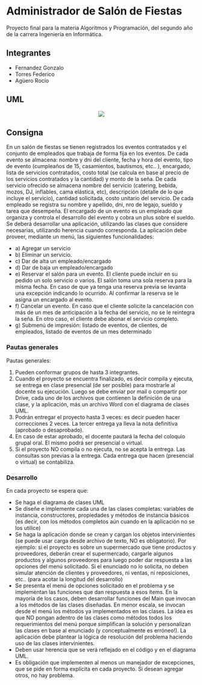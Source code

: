 # Administrador de Salón de Fiestas
Proyecto final para la materia Algoritmos y Programación, del segundo año de la carrera Ingeniería en Informática.

## Integrantes
* Fernandez Gonzalo
* Torres Federico
* Agüero Rocío

## UML

<div align="center">

<img src="https://github.com/user-attachments/assets/bfe0639d-0504-4400-b16e-98144a017840"/>

</div>

## Consigna
En un salón de fiestas se tienen registrados los eventos contratados y el conjunto de empleados que
trabaja de forma fija en los eventos. De cada evento se almacena: nombre y dni del cliente, fecha y
hora del evento, tipo de evento (cumpleaños de 15, casamientos, bautismos, etc.. ), encargado, lista
de servicios contratados, costo total (se calcula en base al precio de los servicios contratados y la
cantidad) y monto de la seña. De cada servicio ofrecido se almacena nombre del servicio (catering,
bebida, mozos, DJ, inflables, cama elástica, etc), descripción (detalle de lo que incluye el servicio),
cantidad solicitada, costo unitario del servicio. De cada empleado se registra su nombre y apellido,
dni, nro de legajo, sueldo y tarea que desempeña. El encargado de un evento es un empleado que
organiza y controla el desarrollo del evento y cobra un plus sobre el sueldo.
Se deberá desarrollar una aplicación, utilizando las clases que considere necesarias, utilizando
herencia cuando corresponda. La aplicación debe proveer, mediante un menú, las siguientes
funcionalidades:
- a) Agregar un servicio
- b) Eliminar un servicio.
- c) Dar de alta un empleado/encargado
- d) Dar de baja un empleado/encargado
- e) Reservar el salón para un evento. El cliente puede incluir en su pedido un solo servicio o
varios. El salón toma una sola reserva para la misma fecha. En caso de que ya tenga una
reserva previa se levanta una excepción indicando lo ocurrido. Al confirmar la reserva se le
asigna un encargado al evento.
- f) Cancelar un evento. En caso que el cliente solicite la cancelación con más de un mes de
anticipación a la fecha del servicio, no se le reintegra la seña. En otro caso, el cliente debe
abonar el servicio completo.
- g) Submenú de impresión: listado de eventos, de clientes, de empleados, listado de eventos de
un mes determinado

### Pautas generales
Pautas generales:
1. Pueden conformar grupos de hasta 3 integrantes.
2. Cuando el proyecto se encuentra finalizado, es decir compila y ejecuta, se entrega en clase
presencial (de ser posible) para mostrarle al docente su ejecución. Luego se debe enviar por
mail o compartir por Drive, cada uno de los archivos que contienen la definición de una
clase, y la aplicación, más un archivo Word con el diagrama de clases UML.
3. Podrán entregar el proyecto hasta 3 veces: es decir pueden hacer correcciones 2 veces. La
tercer entrega ya lleva la nota definitiva (aprobado o desaprobado).
4. En caso de estar aprobado, el docente pautará la fecha del coloquio grupal oral. El mismo
podrá ser presencial o virtual.
5. Si el proyecto NO compila o no ejecuta, no se acepta la entrega. Las consultas son previas a
la entrega. Cada entrega que hacen (presencial o virtual) se contabiliza.

### Desarrollo
En cada proyecto se espera que:
- Se haga el diagrama de clases UML
- Se diseñe e implemente cada una de las clases completas: variables de instancia,
constructores, propiedades y métodos de instancia básicos (es decir, con los métodos
completos aún cuando en la aplicación no se los utilice)
- Se haga la aplicación donde se crean y cargan los objetos intervinientes (se puede usar carga
desde archivo de texto, NO es obligatorio). Por ejemplo: si el proyecto es sobre un
supermercado que tiene productos y proveedores, deberán crear el supermercado, cargarle
algunos productos y algunos proveedores para luego poder dar respuesta a las opciones del
menú solicitado. Si el enunciado no lo solicita, no deben simular atención de clientes y
proveedores, ni ventas, ni reposiciones, etc.. (para acotar la longitud del desarrollo)
- Se presenta el menú de opciones solicitado en el problema y se implementan las funciones
que dan respuesta a esos ítems. En la mayoría de los casos, deben desarrollar funciones del
Main que invocan a los métodos de las clases diseñadas. En menor escala, se invocan desde
el menú los métodos ya implementados en las clases. La idea es que NO pongan adentro de
las clases como métodos todos los requerimientos del menú porque simplifican la solución y
personalizan las clases en base al enunciado (y conceptualmente es erróneo!). La aplicación
debe plantear la lógica de resolución del problema haciendo uso de las clases intervinientes.
- Deben usar herencia que se verá reflejado en el código y en el diagrama UML.
- Es obligación que implementen al menos un manejador de excepciones, que se pide en
forma explícita en cada proyecto. Si desean agregar otros, no hay problema.
